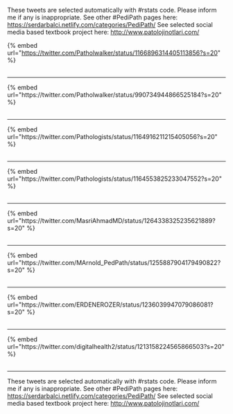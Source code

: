 

These tweets are selected automatically with #rstats code. Please inform me if any is inappropriate.
See other #PediPath pages here: https://serdarbalci.netlify.com/categories/PediPath/ 
See selected social media based textbook project here: http://www.patolojinotlari.com/

{% embed url="https://twitter.com/Patholwalker/status/1166896314405113856?s=20" %}<br>
<br>
<hr>
{% embed url="https://twitter.com/Patholwalker/status/990734944866525184?s=20" %}<br>
<br>
<hr>
{% embed url="https://twitter.com/Pathologists/status/1164916211215405056?s=20" %}<br>
<br>
<hr>
{% embed url="https://twitter.com/Pathologists/status/1164553825233047552?s=20" %}<br>
<br>
<hr>
{% embed url="https://twitter.com/MasriAhmadMD/status/1264338325235621889?s=20" %}<br>
<br>
<hr>
{% embed url="https://twitter.com/MArnold_PedPath/status/1255887904179490822?s=20" %}<br>
<br>
<hr>
{% embed url="https://twitter.com/ERDENEROZER/status/1236039947079086081?s=20" %}<br>
<br>
<hr>
{% embed url="https://twitter.com/digitalhealth2/status/1213158224565866503?s=20" %}<br>
<br>
<hr>


These tweets are selected automatically with #rstats code. Please inform me if any is inappropriate.
See other #PediPath pages here: https://serdarbalci.netlify.com/categories/PediPath/ 
See selected social media based textbook project here: http://www.patolojinotlari.com/
